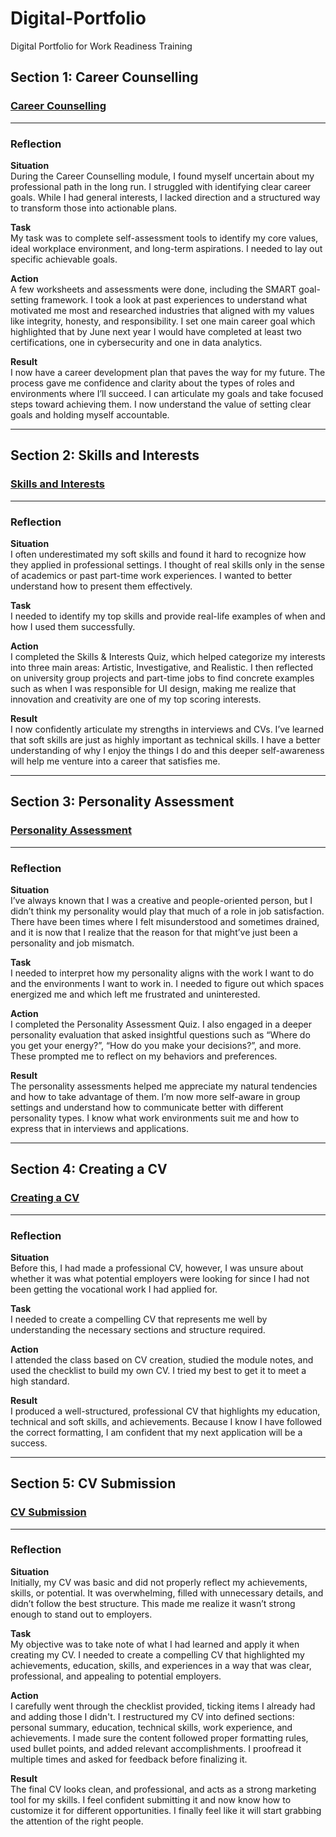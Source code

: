 # Digital-Portfolio
Digital Portfolio for Work Readiness Training
## Section 1: Career Counselling

### [Career Counselling](./career-counselling.pdf)

---

### Reflection

**Situation**  
During the Career Counselling module, I found myself uncertain about my professional path in the long run. I struggled with identifying clear career goals. While I had general interests, I lacked direction and a structured way to transform those into actionable plans.

**Task**  
My task was to complete self-assessment tools to identify my core values, ideal workplace environment, and long-term aspirations. I needed to lay out specific achievable goals.

**Action**  
A few worksheets and assessments were done, including the SMART goal-setting framework. I took a look at past experiences to understand what motivated me most and researched industries that aligned with my values like integrity, honesty, and responsibility. I set one main career goal which highlighted that by June next year I would have completed at least two certifications, one in cybersecurity and one in data analytics.

**Result**  
I now have a career development plan that paves the way for my future. The process gave me confidence and clarity about the types of roles and environments where I’ll succeed. I can articulate my goals and take focused steps toward achieving them. I now understand the value of setting clear goals and holding myself accountable.

---

## Section 2: Skills and Interests

###  [Skills and Interests](./skills-and-interests.pdf)

---

### Reflection

**Situation**  
I often underestimated my soft skills and found it hard to recognize how they applied in professional settings. I thought of real skills only in the sense of academics or past part-time work experiences. I wanted to better understand how to present them effectively.

**Task**  
I needed to identify my top skills and provide real-life examples of when and how I used them successfully.

**Action**  
I completed the Skills & Interests Quiz, which helped categorize my interests into three main areas: Artistic, Investigative, and Realistic. I then reflected on university group projects and part-time jobs to find concrete examples such as when I was responsible for UI design, making me realize that innovation and creativity are one of my top scoring interests.

**Result**  
I now confidently articulate my strengths in interviews and CVs. I’ve learned that soft skills are just as highly important as technical skills. I have a better understanding of why I enjoy the things I do and this deeper self-awareness will help me venture into a career that satisfies me.


---

## Section 3: Personality Assessment

### [Personality Assessment](./personality-assessment.pdf)

---

### Reflection

**Situation**  
I’ve always known that I was a creative and people-oriented person, but I didn’t think my personality would play that much of a role in job satisfaction. There have been times where I felt misunderstood and sometimes drained, and it is now that I realize that the reason for that might’ve just been a personality and job mismatch.

**Task**  
I needed to interpret how my personality aligns with the work I want to do and the environments I want to work in. I needed to figure out which spaces energized me and which left me frustrated and uninterested.

**Action**  
I completed the Personality Assessment Quiz. I also engaged in a deeper personality evaluation that asked insightful questions such as “Where do you get your energy?”, “How do you make your decisions?”, and more. These prompted me to reflect on my behaviors and preferences.

**Result**  
The personality assessments helped me appreciate my natural tendencies and how to take advantage of them. I’m now more self-aware in group settings and understand how to communicate better with different personality types. I know what work environments suit me and how to express that in interviews and applications.

---

## Section 4: Creating a CV

### [Creating a CV](./creating-a-cv.PNG)

---

### Reflection

**Situation**  
Before this, I had made a professional CV, however, I was unsure about whether it was what potential employers were looking for since I had not been getting the vocational work I had applied for.

**Task**  
I needed to create a compelling CV that represents me well by understanding the necessary sections and structure required.

**Action**  
I attended the class based on CV creation, studied the module notes, and used the checklist to build my own CV. I tried my best to get it to meet a high standard.

**Result**  
I produced a well-structured, professional CV that highlights my education, technical and soft skills, and achievements. Because I know I have followed the correct formatting, I am confident that my next application will be a success.

---

## Section 5: CV Submission

### [CV Submission](./cv-submission.pdf)

---

### Reflection

**Situation**  
Initially, my CV was basic and did not properly reflect my achievements, skills, or potential. It was overwhelming, filled with unnecessary details, and didn’t follow the best structure. This made me realize it wasn’t strong enough to stand out to employers.

**Task**  
My objective was to take note of what I had learned and apply it when creating my CV. I needed to create a compelling CV that highlighted my achievements, education, skills, and experiences in a way that was clear, professional, and appealing to potential employers.

**Action**  
I carefully went through the checklist provided, ticking items I already had and adding those I didn't. I restructured my CV into defined sections: personal summary, education, technical skills, work experience, and achievements. I made sure the content followed proper formatting rules, used bullet points, and added relevant accomplishments. I proofread it multiple times and asked for feedback before finalizing it.

**Result**  
The final CV looks clean, and professional, and acts as a strong marketing tool for my skills. I feel confident submitting it and now know how to customize it for different opportunities. I finally feel like it will start grabbing the attention of the right people.

